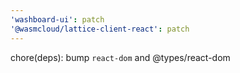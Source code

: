 ```yaml
---
'washboard-ui': patch
'@wasmcloud/lattice-client-react': patch
---
```


chore(deps): bump `react-dom` and @types/react-dom
